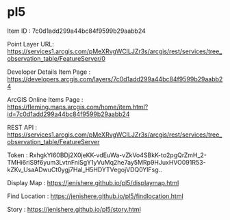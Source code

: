 # pl5
Item ID : 7c0d1add299a44bc84f9599b29aabb24

Point Layer URL: https://services1.arcgis.com/pMeXRvgWClLJZr3s/arcgis/rest/services/tree_observation_table/FeatureServer/0

Developer Details Item Page : https://developers.arcgis.com/layers/7c0d1add299a44bc84f9599b29aabb24

ArcGIS Online Items Page : https://fleming.maps.arcgis.com/home/item.html?id=7c0d1add299a44bc84f9599b29aabb24

REST API : https://services1.arcgis.com/pMeXRvgWClLJZr3s/arcgis/rest/services/tree_observation_table/FeatureServer

Token : RxhgkYl60BDj2X0jeKK-vdEuWa-vZkVo4SBkK-to2pgQrZmH_2-TMHi6riS9f6yum3LvtnFniSgY1yVuMq2he7ay5MRp9HJuxHVO091R53-kZKv_UsaADwuCt0ygj7Hal_H5HDYTVegojVDQ0YlFsg..

Display Map : https://jenishere.github.io/pl5/displaymap.html

Find Location : https://jenishere.github.io/pl5/findlocation.html

Story : https://jenishere.github.io/pl5/story.html
